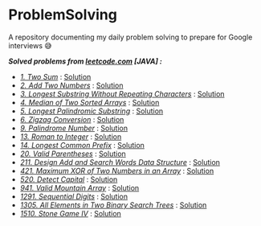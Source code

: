 # ProblemSolving

A repository documenting my daily problem solving to prepare for Google interviews :sweat_smile:

***Solved problems from [leetcode.com](https://leetcode.com/) [JAVA] :***

- _[1. Two Sum](https://leetcode.com/problems/two-sum)_ : [Solution](https://github.com/touir1/ProblemSolving/blob/main/src/com/touir/leetcode/solutions/TwoSum.java)
- _[2. Add Two Numbers](https://leetcode.com/problems/add-two-numbers)_ : [Solution](https://github.com/touir1/ProblemSolving/blob/main/src/com/touir/leetcode/solutions/AddTwoNumbers.java)
- _[3. Longest Substring Without Repeating Characters](https://leetcode.com/problems/longest-substring-without-repeating-characters)_ : [Solution](https://github.com/touir1/ProblemSolving/blob/main/src/com/touir/leetcode/solutions/LongestSubstrNoCharRepeat.java)
- _[4. Median of Two Sorted Arrays](https://leetcode.com/problems/median-of-two-sorted-arrays)_ : [Solution](https://github.com/touir1/ProblemSolving/blob/main/src/com/touir/leetcode/solutions/MedianTwoSortedArrays.java)
- _[5. Longest Palindromic Substring](https://leetcode.com/problems/longest-palindromic-substring/)_ : [Solution](https://github.com/touir1/ProblemSolving/blob/main/src/com/touir/leetcode/solutions/LongestPalindromicSubstr.java)
- _[6. Zigzag Conversion](https://leetcode.com/problems/zigzag-conversion/)_ : [Solution](https://github.com/touir1/ProblemSolving/blob/main/src/com/touir/leetcode/solutions/ZigzagConversion.java)
- _[9. Palindrome Number](https://leetcode.com/problems/palindrome-number)_ : [Solution](https://github.com/touir1/ProblemSolving/blob/main/src/com/touir/leetcode/solutions/PalindromeNumber.java)
- _[13. Roman to Integer](https://leetcode.com/problems/roman-to-integer)_ : [Solution](https://github.com/touir1/ProblemSolving/blob/main/src/com/touir/leetcode/solutions/RomanToInteger.java)
- _[14. Longest Common Prefix](https://leetcode.com/problems/longest-common-prefix)_ : [Solution](https://github.com/touir1/ProblemSolving/blob/main/src/com/touir/leetcode/solutions/LongestCommonPrefix.java)
- _[20. Valid Parentheses](https://leetcode.com/problems/valid-parentheses)_ : [Solution](https://github.com/touir1/ProblemSolving/blob/main/src/com/touir/leetcode/solutions/ValidParentheses.java)
- _[211. Design Add and Search Words Data Structure](https://leetcode.com/problems/design-add-and-search-words-data-structure/)_ : [Solution](https://github.com/touir1/ProblemSolving/blob/main/src/com/touir/leetcode/solutions/SearchWordsDataStructure.java)
- _[421. Maximum XOR of Two Numbers in an Array](https://leetcode.com/problems/maximum-xor-of-two-numbers-in-an-array/)_ : [Solution](https://github.com/touir1/ProblemSolving/blob/main/src/com/touir/leetcode/solutions/MaxXORInArray.java)
- _[520. Detect Capital](https://leetcode.com/problems/detect-capital)_ : [Solution](https://github.com/touir1/ProblemSolving/blob/main/src/com/touir/leetcode/solutions/DetectCapital.java)
- _[941. Valid Mountain Array](https://leetcode.com/problems/valid-mountain-array/)_ : [Solution](https://github.com/touir1/ProblemSolving/blob/main/src/com/touir/leetcode/solutions/ValidMountainArray.java)
- _[1291. Sequential Digits](https://leetcode.com/problems/sequential-digits)_ : [Solution](https://github.com/touir1/ProblemSolving/blob/main/src/com/touir/leetcode/solutions/SequentialDigits.java)
- _[1305. All Elements in Two Binary Search Trees](https://leetcode.com/problems/all-elements-in-two-binary-search-trees/)_ : [Solution](https://github.com/touir1/ProblemSolving/blob/main/src/com/touir/leetcode/solutions/AllElementsInTwoBST.java)
- _[1510. Stone Game IV](https://leetcode.com/problems/stone-game-iv)_ : [Solution](https://github.com/touir1/ProblemSolving/blob/main/src/com/touir/leetcode/solutions/StoneGameIV.java)
